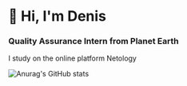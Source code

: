  # **🤝 Hi, I'm Denis**
### **Quality Assurance Intern from Planet Earth**

I study on the online platform Netology


![Anurag's GitHub stats](https://github-readme-stats.vercel.app/api?username=anuraghazra&show_icons=true&theme=radical)